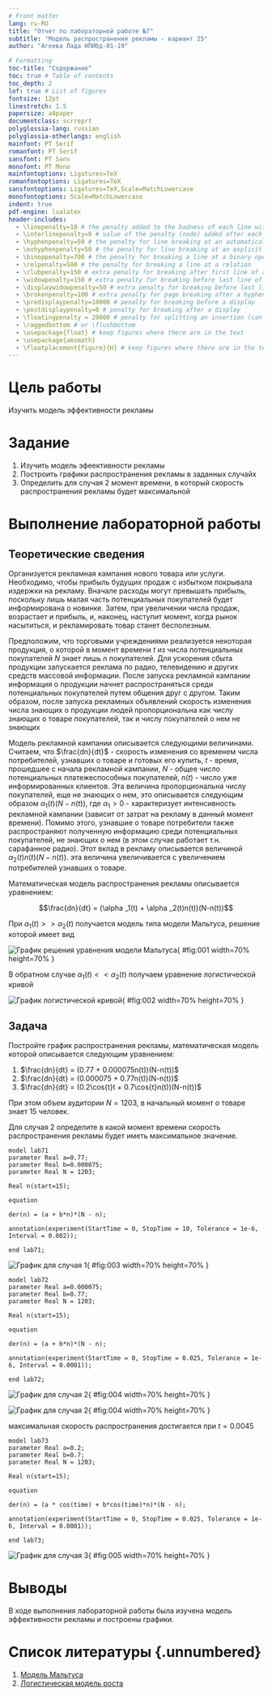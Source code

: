 ```yaml
---
# Front matter
lang: ru-RU
title: "Отчет по лабораторной работе №7"
subtitle: "Модель распространения рекламы - вариант 25"
author: "Агеева Лада НПИбд-01-19"

# Formatting
toc-title: "Содержание"
toc: true # Table of contents
toc_depth: 2
lof: true # List of figures
fontsize: 12pt
linestretch: 1.5
papersize: a4paper
documentclass: scrreprt
polyglossia-lang: russian
polyglossia-otherlangs: english
mainfont: PT Serif
romanfont: PT Serif
sansfont: PT Sans
monofont: PT Mono
mainfontoptions: Ligatures=TeX
romanfontoptions: Ligatures=TeX
sansfontoptions: Ligatures=TeX,Scale=MatchLowercase
monofontoptions: Scale=MatchLowercase
indent: true
pdf-engine: lualatex
header-includes:
  - \linepenalty=10 # the penalty added to the badness of each line within a paragraph (no associated penalty node) Increasing the υalue makes tex try to haυe fewer lines in the paragraph.
  - \interlinepenalty=0 # υalue of the penalty (node) added after each line of a paragraph.
  - \hyphenpenalty=50 # the penalty for line breaking at an automatically inserted hyphen
  - \exhyphenpenalty=50 # the penalty for line breaking at an explicit hyphen
  - \binoppenalty=700 # the penalty for breaking a line at a binary operator
  - \relpenalty=500 # the penalty for breaking a line at a relation
  - \clubpenalty=150 # extra penalty for breaking after first line of a paragraph
  - \widowpenalty=150 # extra penalty for breaking before last line of a paragraph
  - \displaywidowpenalty=50 # extra penalty for breaking before last line before a display math
  - \brokenpenalty=100 # extra penalty for page breaking after a hyphenated line
  - \predisplaypenalty=10000 # penalty for breaking before a display
  - \postdisplaypenalty=0 # penalty for breaking after a display
  - \floatingpenalty = 20000 # penalty for splitting an insertion (can only be split footnote in standard LaTeX)
  - \raggedbottom # or \flushbottom
  - \usepackage{float} # keep figures where there are in the text
  - \usepackage{amsmath}
  - \floatplacement{figure}{H} # keep figures where there are in the text
---
```


# Цель работы

Изучить модель эффективности рекламы

# Задание

1.	Изучить модель эфеективности рекламы
2.	Построить графики распространения рекламы в заданных случайх
3.	Определить для случая 2 момент времени, в который скорость распространения рекламы будет максимальной

# Выполнение лабораторной работы

## Теоретические сведения

Организуется рекламная кампания нового товара или услуги. Необходимо, чтобы прибыль будущих продаж с избытком покрывала издержки на рекламу. Вначале расходы могут превышать прибыль, поскольку лишь малая часть потенциальных покупателей будет информирована о новинке. Затем, при увеличении числа продаж, возрастает и прибыль, и, наконец, наступит момент, когда рынок насытиться, и рекламировать товар станет бесполезным.

Предположим, что торговыми учреждениями реализуется некоторая продукция, о которой в момент времени $t$ из числа потенциальных покупателей $N$ знает лишь $n$ покупателей. Для ускорения сбыта продукции запускается реклама по радио, телевидению и других средств массовой информации. После запуска рекламной кампании информация о продукции начнет распространяться среди потенциальных покупателей путем общения друг с другом. Таким образом, после запуска рекламных объявлений скорость изменения числа знающих о продукции людей пропорциональна как числу знающих о товаре покупателей, так и числу покупателей о нем не знающих

Модель рекламной кампании описывается следующими величинами.
Считаем, что $\frac{dn}{dt}$ - скорость изменения со временем числа потребителей, узнавших о товаре и готовых его купить,
$t$ - время, прошедшее с начала рекламной кампании,
$N$ - общее число потенциальных платежеспособных покупателей,
$n(t)$ - число  уже информированных клиентов.
Эта величина пропорциональна числу покупателей, еще не знающих о нем, это описывается следующим образом
$\alpha _1(t)(N-n(t))$, где $\alpha _1>0$ -  характеризует интенсивность рекламной кампании (зависит от затрат на рекламу в данный момент времени).
Помимо этого, узнавшие о товаре потребители также распространяют полученную информацию среди потенциальных покупателей, не знающих о нем (в этом случае работает т.н. сарафанное радио). Этот вклад в рекламу описывается величиной  $\alpha _2(t)n(t)(N-n(t))$. эта величина увеличивается с увеличением потребителей узнавших о товаре.

Математическая модель распространения рекламы описывается уравнением:

$$\frac{dn}{dt} = (\alpha _1(t) + \alpha _2(t)n(t))(N-n(t))$$

При $\alpha _1(t) >> \alpha _2(t)$ получается модель типа модели Мальтуса, решение которой имеет вид 

![График решения уравнения модели Мальтуса](image/05.png){ #fig:001 width=70% height=70% }

В обратном случае $\alpha _1(t) << \alpha _2(t)$ получаем уравнение логистической кривой

![График логистической кривой](image/06.png){ #fig:002 width=70% height=70% }



## Задача

Постройте график распространения рекламы, математическая модель которой описывается следующим уравнением:

1.	$\frac{dn}{dt} = (0.77 +  0.000075n(t))(N-n(t))$
2.	$\frac{dn}{dt} = (0.000075 + 0.77n(t))(N-n(t))$
3.	$\frac{dn}{dt} = (0.2\cos{t}t + 0.7\cos{t}n(t))(N-n(t))$

При этом объем аудитории $N = 1203$, в начальный момент о товаре знает 15 человек.

Для случая 2 определите в какой момент времени скорость распространения рекламы будет иметь максимальное значение.

```
model lab71
parameter Real a=0.77;
parameter Real b=0.000075;
parameter Real N = 1203;

Real n(start=15); 

equation

der(n) = (a + b*n)*(N - n);

annotation(experiment(StartTime = 0, StopTime = 10, Tolerance = 1e-6, Interval = 0.002));

end lab71;

```

![График для случая 1](image/01.png){ #fig:003 width=70% height=70% }

```
model lab72
parameter Real a=0.000075;
parameter Real b=0.77;
parameter Real N = 1203;

Real n(start=15); 

equation

der(n) = (a + b*n)*(N - n);

annotation(experiment(StartTime = 0, StopTime = 0.025, Tolerance = 1e-6, Interval = 0.0001));

end lab72;
```

![График для случая 2](image/02.png){ #fig:004 width=70% height=70% }

![График для случая 2](image/03.png){ #fig:004 width=70% height=70% }

максимальная скорость распространения достигается при $t=0.0045$

```
model lab73
parameter Real a=0.2;
parameter Real b=0.7;
parameter Real N = 1203;

Real n(start=15); 

equation

der(n) = (a * cos(time) + b*cos(time)*n)*(N - n);

annotation(experiment(StartTime = 0, StopTime = 0.025, Tolerance = 1e-6, Interval = 0.0001));

end lab73;
```

![График для случая 3](image/04.png){ #fig:005 width=70% height=70% }

# Выводы

В ходе выполнения лабораторной работы была изучена модель эффективности рекламы и построены графики.


# Список литературы {.unnumbered}

1. [Модель Мальтуса](http://km.mmf.bsu.by/courses/2018/mathmod1/MM_LB1_Population_2019.pdf)
2. [Логистическая модель роста](https://studopedia.ru/29_5129_logisticheskaya-model-rosta.html)